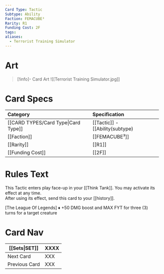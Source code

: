 ```yaml
---
Card Type: Tactic
Subtype: Ability
Faction: FEMACUBE³
Rarity: R1
Funding Cost: 2F
tags: 
aliases:
  - Terrorist Training Simulator
---
```

# Art

> [!info]- Card Art
> ![[Terrorist Training Simulator.jpg]]

# Card Specs

| Category | Specification| 
| :--- | :--- |
| [[CARD TYPES/Card Type\|Card Type]] | [[Tactic]] - [[Ability(subtype)|Ability]] |
| [[Faction]] | [[FEMACUBE³]] |  
| [[Rarity]] | [[R1]] |  
| [[Funding Cost]] | [[2F]] |  

# Rules Text  

This Tactic enters play face-up in your [[Think Tank]]. 
You may activate its effect at any time.  
After using its effect, send this card to your [[history]].  

[The League Of Legends]
♦ +50 DMG boost and MAX FYT for three (3) turns for a target creature

# Card Nav

| [[Sets\|SET]]           | XXXX |
| ------------- | ------------------------------ |
| Next Card     | XXX |
| Previous Card | XXX |


